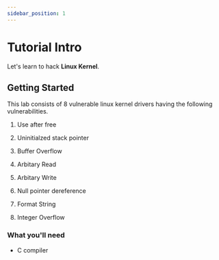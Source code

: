 ```yaml
---
sidebar_position: 1
---
```


# Tutorial Intro

Let's learn to hack **Linux Kernel**.

## Getting Started

This lab consists of 8 vulnerable linux kernel drivers having the following vulnerabilities.

1) Use after free

2) Uninitialzed stack pointer

3) Buffer Overflow

4) Arbitary Read

5) Arbitary Write

6) Null pointer dereference

7) Format String
 
8) Integer Overflow
### What you'll need

- C compiler
